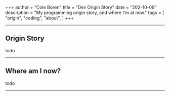 +++
author = "Cole Boren"
title = "Dev Origin Story"
date = "202-10-09"
description = "My programming origin story, and where I'm at now."
tags = [
    "origin",
    "coding",
    "about",
]
+++

---

## Origin Story

todo

---

## Where am I now?

todo

---
